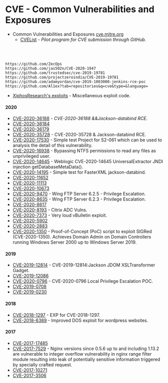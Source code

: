 # CVE - Common Vulnerabilities and Exposures

- Common Vulnerabilities and Exposures [cve.mitre.org](https://cve.mitre.org)
  - [CVEList](https://github.com/CVEProject/cvelist) - _Pilot program for CVE submission through GitHub._
<br >
<br >

````
https://github.com/ZecOps
https://github.com/jas502n/CVE-2020-1947
https://github.com/trustedsec/cve-2019-19781
https://github.com/projectzeroindia/CVE-2019-19781
https://github.com/adamyordan/cve-2019-1003000-jenkins-rce-poc
https://github.com/Al1ex?tab=repositories&q=cve&type=&language=
````

- [XiphosResearch's exploits](https://github.com/XiphosResearch/exploits) - Miscellaneous exploit code.

#### 2020
- [CVE-2020-36188](https://github.com/Al1ex/CVE-2020-36188) - _CVE-2020-36188 &&Jackson-databind RCE._
- [CVE-2020-36184](https://github.com/Al1ex/CVE-2020-36184)
- [CVE-2020-36179](https://github.com/Al1ex/CVE-2020-36179)
- [CVE-2020-35728](https://github.com/Al1ex/CVE-2020-35728) - CVE-2020-35728 & Jackson-databind RCE.
- [CVE-2020-17530](https://github.com/Al1ex/CVE-2020-17530) - Simple test Project for S2-061 which can be used to analysis the detail of this vulnerability.
- [CVE-2020-16938](https://github.com/ioncodes/CVE-2020-16938) - Bypassing NTFS permissions to read any files as unprivileged user.
- [CVE-2020-14645](https://github.com/Al1ex/CVE-2020-14645) - Weblogic CVE-2020-14645 UniversalExtractor JNDI injection getDatabaseMetaData().
- [CVE-2020-14195](https://github.com/Al1ex/CVE-2020-14195) - Simple test for FasterXML jackson-databind.
- [CVE-2020-11652](https://github.com/Al1ex/CVE-2020-11652)
- [CVE-2020-11113](https://github.com/Al1ex/CVE-2020-11113)
- [CVE-2020-10673](https://github.com/Al1ex/CVE-2020-10673)
- [CVE-2020-9470](https://github.com/Al1ex/CVE-2020-9470) - Wing FTP Server 6.2.5 - Privilege Escalation.
- [CVE-2020-8635](https://github.com/Al1ex/CVE-2020-8635) - Wing FTP Server 6.2.3 - Privilege Escalation.
- [CVE-2020-8617](https://github.com/knqyf263/CVE-2020-8617)
- [CVE-2020-8193](https://github.com/jas502n/CVE-2020-8193) - Citrix ADC Vulns.
- [CVE-2020-7373](https://github.com/darrenmartyn/vBulldozer) - Very loud vBulletin exploit.
- [CVE-2020-5902](https://github.com/Al1ex/CVE-2020-5902)
- [CVE-2020-2883](https://github.com/Al1ex/CVE-2020-2883)
- [CVE-2020-1350](https://github.com/Al1ex/CVE-2020-1350) - Proof-of-Concept (PoC) script to exploit SIGRed (CVE-2020-1350). Achieves Domain Admin on Domain Controllers running Windows Server 2000 up to Windows Server 2019.
#### 2019
- [CVE-2019-12814](https://github.com/Al1ex/CVE-2019-12814) - CVE-2019-12814:Jackson JDOM XSLTransformer Gadget.
- [CVE-2019-12086](https://github.com/Al1ex/CVE-2019-12086)
- [CVE-2020-0796](https://github.com/ZecOps/CVE-2020-0796-LPE-POC) - CVE-2020-0796 Local Privilege Escalation POC.
- [CVE-2019-0708](https://github.com/Ekultek/BlueKeep)
- [CVE-2019-0230](https://github.com/Al1ex/CVE-2019-0230)

#### 2018
- [CVE-2018-1297](https://github.com/Al1ex/CVE-2018-1297) - EXP for CVE-2018-1297.
- [CVE-2018-6389](https://github.com/s0md3v/Shiva) - Improved DOS exploit for wordpress websites.
#### 2017
- [CVE-2017-17485](https://github.com/Al1ex/CVE-2017-17485)
- [CVE-2017-7529]() - Nginx versions since 0.5.6 up to and including 1.13.2 are vulnerable to integer overflow vulnerability in nginx range filter module resulting into leak of potentially sensitive information triggered by specially crafted request.
- [CVE-2017-10271](https://github.com/Al1ex/CVE-2017-10271)
- [CVE-2017-3506](https://github.com/Al1ex/CVE-2017-3506)





